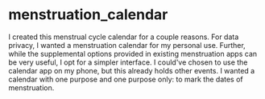 # menstruation_calendar

I created this menstrual cycle calendar for a couple reasons. For data privacy, I wanted a menstruation calendar for my personal use. Further, while the supplemental options provided in existing menstruation apps can be very useful, I opt for a simpler interface. I could've chosen to use the calendar app on my phone, but this already holds other events. I wanted a calendar with one purpose and one purpose only: to mark the dates of menstruation.
